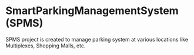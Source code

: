 # SmartParkingManagementSystem (SPMS)

SPMS project is created to manage parking system at various locations like Multiplexes, Shopping Malls, etc.

